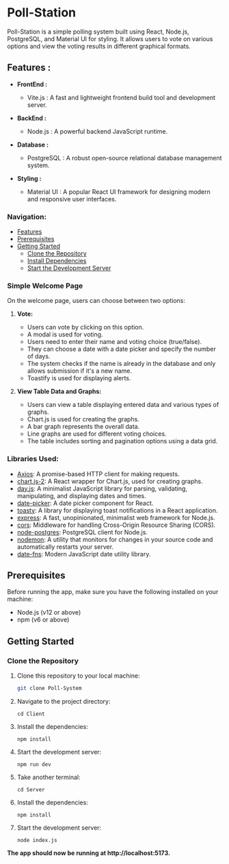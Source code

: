 # Poll-Station

Poll-Station is a simple polling system built using React, Node.js, PostgreSQL, and Material UI for styling. It allows users to vote on various options and view the voting results in different graphical formats.

## Features :
- **FrontEnd :**
  - Vite.js : A fast and lightweight frontend build tool and development server.
  
- **BackEnd :**
  -  Node.js : A powerful backend JavaScript runtime.
  
- **Database :**
  - PostgreSQL :  A robust open-source relational database management system.
  
- **Styling :**
  -  Material UI : A popular React UI framework for designing modern and responsive user interfaces.

### Navigation:

- [Features](#features)
- [Prerequisites](#prerequisites)
- [Getting Started](#getting-started)
  - [Clone the Repository](#clone-the-repository)
  - [Install Dependencies](#install-dependencies)
  - [Start the Development Server](#start-the-development-server)

### Simple Welcome Page

On the welcome page, users can choose between two options:

1. **Vote:**
   - Users can vote by clicking on this option.
   - A modal is used for voting.
   - Users need to enter their name and voting choice (true/false).
   - They can choose a date with a date picker and specify the number of days.
   - The system checks if the name is already in the database and only allows submission if it's a new name.
   - Toastify is used for displaying alerts.

2. **View Table Data and Graphs:**
   - Users can view a table displaying entered data and various types of graphs.
   - Chart.js is used for creating the graphs.
   - A bar graph represents the overall data.
   - Line graphs are used for different voting choices.
   - The table includes sorting and pagination options using a data grid.

### Libraries Used:
- [Axios](https://github.com/axios/axios): A promise-based HTTP client for making requests.
- [chart.js-2](https://github.com/reactchartjs/react-chartjs-2): A React wrapper for Chart.js, used for creating graphs.
- [day.js](https://github.com/iamkun/dayjs): A minimalist JavaScript library for parsing, validating, manipulating, and displaying dates and times.
- [date-picker](https://github.com/airbnb/react-dates): A date picker component for React.
- [toasty](https://github.com/apvarun/toasty): A library for displaying toast notifications in a React application.
- [express](https://github.com/expressjs/express): A fast, unopinionated, minimalist web framework for Node.js.
- [cors](https://github.com/expressjs/cors): Middleware for handling Cross-Origin Resource Sharing (CORS).
- [node-postgres](https://github.com/brianc/node-postgres): PostgreSQL client for Node.js.
- [nodemon](https://github.com/remy/nodemon): A utility that monitors for changes in your source code and automatically restarts your server.
- [date-fns](https://github.com/date-fns/date-fns): Modern JavaScript date utility library.


## Prerequisites

Before running the app, make sure you have the following installed on your machine:

- Node.js (v12 or above)
- npm (v6 or above)

## Getting Started

### Clone the Repository

1. Clone this repository to your local machine:

   ```bash
   git clone Poll-System


3. Navigate to the project directory:

       cd Client


3. Install the dependencies:

       npm install

4. Start the development server:

       npm run dev

5. Take another terminal:

       cd Server

6. Install the dependencies:

       npm install

7. Start the development server:

       node index.js

**The app should now be running at http://localhost:5173.**
